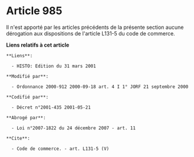 # Article 985

Il n'est apporté par les articles précédents de la présente section aucune dérogation aux dispositions de l'article L131-5 du
code de commerce.

**Liens relatifs à cet article**

	**Liens**:

	  - HISTO: Edition du 31 mars 2001

	**Modifié par**:

	  - Ordonnance 2000-912 2000-09-18 art. 4 I 1° JORF 21 septembre 2000

	**Codifié par**:

	  - Décret n°2001-435 2001-05-21

	**Abrogé par**:

	  - Loi n°2007-1822 du 24 décembre 2007 - art. 11

	**Cite**:

	  - Code de commerce. - art. L131-5 (V)
